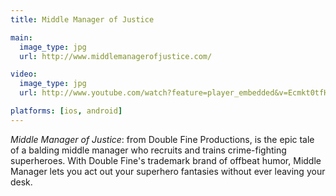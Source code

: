 ```yaml
---
title: Middle Manager of Justice

main:
  image_type: jpg
  url: http://www.middlemanagerofjustice.com/

video:
  image_type: jpg
  url: http://www.youtube.com/watch?feature=player_embedded&v=Ecmkt0tfHo8

platforms: [ios, android]
---
```

*Middle Manager of Justice*: from Double Fine Productions, is the epic tale of a balding middle manager who recruits and trains crime-fighting superheroes. With Double Fine's trademark brand of offbeat humor, Middle Manager lets you act out your superhero fantasies without ever leaving your desk.